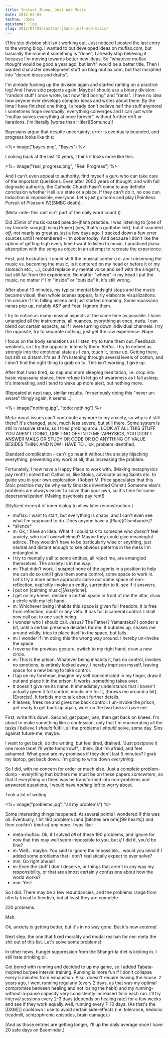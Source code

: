 ```yaml
---
title: Instant Jhana, Just Add Music
date: 2012-04-01
techne: :done
episteme: :log
slug: 2012/04/01/instant-jhana-just-add-music/
---
```


(This site division shit isn't working out. Just noticed I posted the last entry to the wrong blog. I wanted to put developed ideas on muflax.com, but basically the moment something is "done", I already stop believing it because I'm moving towards better new ideas. So "whatever muflax *thought* would be good a year ago, but isn't" would be a better title. Then I wanted character development stuff on blog.muflax.com, but that morphed into "decent ideas and drafts". 

I'm already fucking up the division again and started ranting on a practice log! And I have side projects again. Maybe I should use a binary division: "random stuff I once wrote, but now find boring" and "rants". I have no idea how anyone ever develops complex ideas and writes about them. By the time I have finished one thing, I already don't believe half the stuff anymore! I sometimes hope *eventually*, everything converges and I can just write "muflax solves everything at once forever", without further drift or iterations. I'm literally [worse than Hitler][Somuncu]!

Bayesians argue that despite uncertainty, error is eventually bounded, and progress looks like this:

<%= image("bayes.png", "Bayes") %>

Looking back at the last 10 years, I think it looks more like this:

<%= image("real_progress.png", "Real Progress") %>

And I can't even appeal to authority, find myself a guru who can take care of the Important Questions. Even after 2000 years of thought, and with full dogmatic authority, the Catholic Church hasn't come to any definite conclusion whether Hell is a state or a place. If they can't do it, no one can. Induction is impossible, everyone. Let's just go home and play [Pointless Pursuit of Pleasure IV][SMBC death].

(Meta-note: this rant isn't part of the daily word count.))

Did 35min of music-based pseudo-jhana practice. I was listening to [one of my favorite songs][Living Prayer] (yes, that's a godtube link), but it sounded *off*, not nearly as great as just a few days ago. I tracked down a few error sources until I remembered - I'm *sober* today. And because I don't like the option of getting high every time I want to listen to music, I practiced jhana absorption with the song as object in an attempt to recreate the experience.

First, just frustration. I could shift the musical center (i.e. am I observing the music vs. becoming the music, is it centered on my head or before it or my stomach etc., ...), could replace my mental voice and self with the singer's, but still far from the experience. No matter "where" in my head I put the music, no matter if I'm "inside" or "outside" it, it's still wrong.

After about 10 minutes, my typical mental blindsight stops and the music became visual, then whole scenes appear, fairly elaborate visualizations. I'm unsure if I'm falling asleep and just started dreaming. Some vipassana nanas pop up, notably A&P and Fear. I ignore them. 

I try to notice as many musical aspects at the same time as possible. I have untangled all the instruments, all nuances, everything at once, nada. I can blend out certain aspects, as if I were turning down individual channels. I try the opposite, try to separate nothing, just get the raw experience. Nope.

I focus on the body sensations as I listen, try to tune them out. Feedback weakens, so I try the opposite, intensify them. *Better*. I try to embed as strongly into the emotional state as I can, touch it, tense up. Getting there, but still so distant. It's as if I'm listening through several levels of cotton, and I don't find the right thing to grab on to. This isn't working, I give up.

After that I was tired, so nap and more sleeping meditation, i.e. drop into basic vipassana stance, then refuse to let go of awareness as I fall asleep. It's interesting, and I tend to wake up more alert, but nothing more.

(Repeated at next nap, similar results. I'm seriously doing this "never un-aware" thingy again, it seems...)

<%= image("nothing.jpg", "todo: nothing") %>

Meta-moral issues can't contribute anymore to my anxiety, so why is it still there? It's changed, sure, much less severe, but still there. Some system is still in massive stress, so I tried probing arou.. LOOK AT ALL THIS STUFF YOU AREN'T DOING, DRIFTING OFF INTO METAPHYSICS, YOU DIDN'T ANSWER MAILS OR STUDY OR CODE OR DO ANYTHING OF VALUE BESIDES THINK AND NOW I HAVE TO .. ok, problem identified.

Standard complication - can't go near it without the anxiety hijacking everything, preventing any work at all, thus increasing the problem.

Fortunately, I now have a Happy Place to work with. (Making metaphysics pay rent!) I noted that Catholics, like Stoics, advocate using Saints etc. to guide you in your own exploration. (Robert M. Price speculates that this Stoic practice may be why early Gnostics invented Christ.) Someone else's problems are always easier to solve than your own, so it's time for some depersonalization! (Making psychosis pay rent!)

(Stylized excerpt of inner dialog to allow later reconstruction.)

- muflax: I want to start, but everything is chaos, and I can't even see what I'm supposed to do. Does anyone have a [Plan][Olsenbande]?
- \*silence\*
- m: Ok, I have an idea. What if I could talk to someone who *doesn't* feel anxiety, who isn't overwhelmed? Maybe they could give meaningful advice. They wouldn't have to be particularly wise or anything, just neutral and distant enough to see obvious patterns in the mess I'm entangled in. 
- I try to mentally call to some entities, all reject me, are entangled themselves. The anxiety is in the way.
- m: That didn't work. I suspect none of the agents in a position to help me can do so until I give them some control, some space to work in. Let's try a more active approach: carve out some space of non-reflection, explicitly invoke an entity, surrender to it, see if it answers.
- I put on [calming music][Assyriche].
- I get on my knees, declare a certain space in front of me the altar, draw a circle with my left hand.
- m: Whichever being inhabits this space is given full freedom. It is free from reflection, doubt or any veto. It has full bicameral control. I shall now call out to one such being.
- I wonder who I should call. Jesus? The Father? Yamantaka? I ponder a bit, until a certain presence decides for me. It bubbles up, shakes me around wildly, tries to place itself in the space, but fails.
- m: I wonder if I'm doing this the wrong way around. I hereby un-invoke the space.
- I reverse the previous gesture, switch to my right hand, draw a new circle.
- m: This is the prison. Whatever being inhabits it, has no control, invokes no emotions, is entirely locked away. I hereby imprison myself, leaving space for a new being to take control.
- I tap on my forehead, imagine my self concentrated in my finger, draw it out and place it in the prison. It works, something takes over.
- It doesn't give me its name. It immediately understands that I haven't actually given it full control, mocks me for it, [throws me around a bit][Exorcist]. It forbids me to talk about further details.
- It leaves, frees me and gives me back control. I un-invoke the prison, get ready to get back up again, work on the two tasks it gave me.

First, write this down. Second, get paper, pen, then get back on knees. I'm about to make something like a confession, only that I'm enumerating all the tasks I believe I *should* fulfill, all the problems I *should* solve, some day. Sins against future-me, maybe.

I want to get back, do the writing, but feel tired, drained. "Just postpone it one more time! I'll write tomorrow!", I think. But I'm afraid, and feel ashamed. What good are my promises if they don't last 5 minutes? I grab my laptop, get back down. I'm going to write down *everything*.

So I did, with no concern for order or much else. Just a complete problem-dump - everything that bothers me must be on these papers *somewhere*, so that if everything on them was be transformed into non-problems and answered questions, I would have *nothing* left to worry about.

Took a lot of writing.

<%= image("problems.jpg", "all my problems") %>

Some interesting things happened. At several points I wondered if this was *all*. Eventually, I hit 190 problems (and [bitches are one][99 hearts]) and then *couldn't think of any more*. I was like:

- meta-muflax: Ok, if I solved *all* of these 190 problems, and ignore for now that this may well seem impossible to you, but *if* I did it, you'd be fine?
- m: Well... maybe. You said to ignore the impossible... would you mind if I added some problems that I don't realistically expect to ever solve?
- mm: Go right ahead!
- m: Even the stuff I don't deserve, or things that aren't in any way my responsibility, or that are almost certainly confusions about how the world works?
- mm: Yes!

So I did. There may be a few redundancies, and the problems range from utterly trivial to fiendish, but at least they are complete. 

220 problems.

Meh.

Ok, anxiety is getting better, but it's in no way gone. But it's now *external*.

Next step, the one that fixed morality and modal realism for me: meta the shit out of this list. Let's solve some problems!

In other news, hunger suppression from the Shangri-la diet is kicking in. I still hate drinking oil. 

Got bored with running and decided to up my game, so I added Tabata-inspired burpee interval training. Running is more fun if I don't collapse every 5 minutes from exhaustion. Also, doesn't require leaving the house. 2 years ago, I went running regularly (every 2 days, as that was my optimal compromise between healing and not losing the habit) and my running-without-a-pause capacity very consistently increased 1min each run. I'll try interval sessions every 2-3 days (depends on healing rate) for a few weeks and see if they work equally well, running every 7-10 days. (As that's the [DXM][] cooldown I use to avoid certain side-effects (i.e. tolerance, hedonic treadmill, schizophrenic episodes, brain damage).)

(And as those entries are getting longer, I'll up the daily average once I have 20 safe days on Beeminder.)

